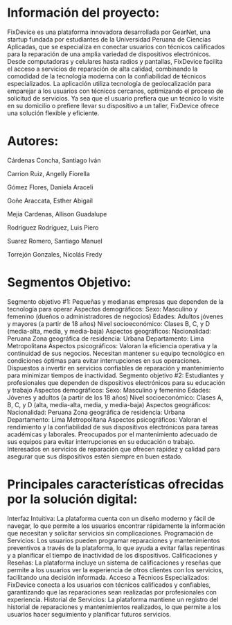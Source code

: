 # Información del proyecto:
FixDevice es una plataforma innovadora desarrollada por GearNet, una startup fundada por estudiantes de la Universidad Peruana de Ciencias Aplicadas, que se especializa en conectar usuarios con técnicos calificados para la reparación de una amplia variedad de dispositivos electrónicos. Desde computadoras y celulares hasta radios y pantallas, FixDevice facilita el acceso a servicios de reparación de alta calidad, combinando la comodidad de la tecnología moderna con la confiabilidad de técnicos especializados.
La aplicación utiliza tecnología de geolocalización para emparejar a los usuarios con técnicos cercanos, optimizando el proceso de solicitud de servicios. Ya sea que el usuario prefiera que un técnico lo visite en su domicilio o prefiere llevar su dispositivo a un taller, FixDevice ofrece una solución flexible y eficiente.
# Autores:
Cárdenas Concha, Santiago Iván

Carrion Ruiz, Angelly Fiorella

Gómez Flores, Daniela Araceli

Goñe Araccata, Esther Abigail

Mejia Cardenas, Allison Guadalupe

Rodríguez Rodríguez, Luis Piero

Suarez Romero, Santiago Manuel

Torrejón Gonzales, Nicolás Fredy
# Segmentos Objetivo:
Segmento objetivo #1: Pequeñas y medianas empresas que dependen de la tecnología para operar
Aspectos demográficos:
Sexo: Masculino y femenino (dueños o administradores de negocios)
Edades: Adultos jóvenes y mayores (a partir de 18 años)
Nivel socioeconómico: Clases B, C, y D (media-alta, media, y media-baja)
Aspectos geográficos:
Nacionalidad: Peruana
Zona geográfica de residencia: Urbana
Departamento: Lima Metropolitana
Aspectos psicográficos:
Valoran la eficiencia operativa y la continuidad de sus negocios.
Necesitan mantener su equipo tecnológico en condiciones óptimas para evitar interrupciones en sus operaciones.
Dispuestos a invertir en servicios confiables de reparación y mantenimiento para minimizar tiempos de inactividad.
Segmento objetivo #2: Estudiantes y profesionales que dependen de dispositivos electrónicos para su educación y trabajo
Aspectos demográficos:
Sexo: Masculino y femenino
Edades: Jóvenes y adultos (a partir de los 18 años)
Nivel socioeconómico: Clases A, B, C, y D (alta, media-alta, media, y media-baja)
Aspectos geográficos:
Nacionalidad: Peruana
Zona geográfica de residencia: Urbana
Departamento: Lima Metropolitana
Aspectos psicográficos:
Valoran el rendimiento y la confiabilidad de sus dispositivos electrónicos para tareas académicas y laborales.
Preocupados por el mantenimiento adecuado de sus equipos para evitar interrupciones en su educación o trabajo.
Interesados en servicios de reparación que ofrecen rapidez y calidad para asegurar que sus dispositivos estén siempre en buen estado.
# Principales características ofrecidas por la solución digital:
Interfaz Intuitiva: La plataforma cuenta con un diseño moderno y fácil de navegar, lo que permite a los usuarios encontrar rápidamente la información que necesitan y solicitar servicios sin complicaciones.
Programación de Servicios: Los usuarios pueden programar reparaciones y mantenimientos preventivos a través de la plataforma, lo que ayuda a evitar fallas repentinas y a planificar el tiempo de inactividad de los dispositivos.
Calificaciones y Reseñas: La plataforma incluye un sistema de calificaciones y reseñas que permite a los usuarios ver la experiencia de otros clientes con los servicios, facilitando una decisión informada.
Acceso a Técnicos Especializados: FixDevice conecta a los usuarios con técnicos calificados y confiables, garantizando que las reparaciones sean realizadas por profesionales con experiencia.
Historial de Servicios: La plataforma mantiene un registro del historial de reparaciones y mantenimientos realizados, lo que permite a los usuarios hacer seguimiento y planificar futuros servicios.
